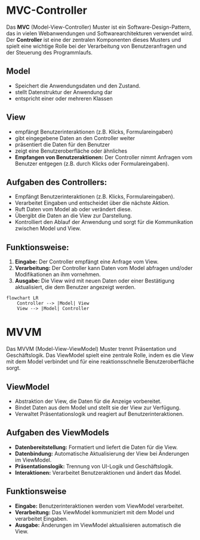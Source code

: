 # MVC-Controller

Das **MVC** (Model-View-Controller) Muster ist ein Software-Design-Pattern, das in vielen Webanwendungen und Softwarearchitekturen verwendet wird. Der **Controller** ist eine der zentralen Komponenten dieses Musters und spielt eine wichtige Rolle bei der Verarbeitung von Benutzeranfragen und der Steuerung des Programmlaufs.

## Model
- Speichert die Anwendungsdaten und den Zustand.
- stellt Datenstruktur der Anwendung dar
- entspricht einer oder mehreren Klassen


## View
- empfängt Benutzerinteraktionen (z.B. Klicks, Formulareingaben)
- gibt eingegebene Daten an den Controller weiter
- präsentiert die Daten für den Benutzer
- zeigt eine Benutzeroberfläche oder ähnliches
- **Empfangen von Benutzeraktionen:** Der Controller nimmt Anfragen vom Benutzer entgegen (z.B. durch Klicks oder Formulareingaben).


## Aufgaben des Controllers:
- Empfängt Benutzerinteraktionen (z.B. Klicks, Formulareingaben).
- Verarbeitet Eingaben und entscheidet über die nächste Aktion.
- Ruft Daten vom Model ab oder verändert diese.
- Übergibt die Daten an die View zur Darstellung.
- Kontrolliert den Ablauf der Anwendung und sorgt für die Kommunikation zwischen Model und View.

## Funktionsweise:
1. **Eingabe:** Der Controller empfängt eine Anfrage vom View.
2. **Verarbeitung:** Der Controller kann Daten vom Model abfragen und/oder Modifikationen an ihm vornehmen.
3. **Ausgabe:** Die View wird mit neuen Daten oder einer Bestätigung aktualisiert, die dem Benutzer angezeigt werden.

```mermaid
flowchart LR
    Controller --> |Model| View
    View --> |Model| Controller
```

# MVVM

Das MVVM (Model-View-ViewModel) Muster trennt Präsentation und Geschäftslogik. Das ViewModel spielt eine zentrale Rolle, indem es die View mit dem Model verbindet und für eine reaktionsschnelle Benutzeroberfläche sorgt.

## ViewModel

- Abstraktion der View, die Daten für die Anzeige vorbereitet.
- Bindet Daten aus dem Model und stellt sie der View zur Verfügung.
- Verwaltet Präsentationslogik und reagiert auf Benutzerinteraktionen.

## Aufgaben des ViewModels

- **Datenbereitstellung:** Formatiert und liefert die Daten für die View.
- **Datenbindung:** Automatische Aktualisierung der View bei Änderungen im ViewModel.
- **Präsentationslogik:** Trennung von UI-Logik und Geschäftslogik.
- **Interaktionen:** Verarbeitet Benutzeraktionen und ändert das Model.

## Funktionsweise

- **Eingabe:** Benutzerinteraktionen werden vom ViewModel verarbeitet.
- **Verarbeitung:** Das ViewModel kommuniziert mit dem Model und verarbeitet Eingaben.
- **Ausgabe:** Änderungen im ViewModel aktualisieren automatisch die View.
